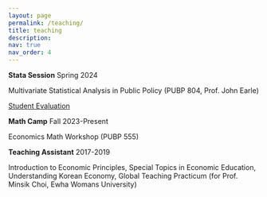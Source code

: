 ```yaml
---
layout: page
permalink: /teaching/
title: teaching
description:
nav: true
nav_order: 4
---
```


<strong>Stata Session</strong> Spring 2024

<object> Multivariate Statistical Analysis in Public Policy (PUBP 804, Prof. John Earle)

<object> [Student Evaluation](https://www.dropbox.com/scl/fi/q31mpon36fl7bjf1xw5t3/PUBP-804-Spring-2024-Stata-Evaluation_SPark.pdf?rlkey=3rra0un30fphkigr0a4di26sx&dl=0)

<strong>Math Camp</strong> Fall 2023-Present

<object> Economics Math Workshop (PUBP 555)

<strong>Teaching Assistant</strong> 2017-2019

<object> Introduction to Economic Principles, Special Topics in Economic Education, Understanding Korean Economy, Global Teaching Practicum (for Prof. Minsik Choi, Ewha Womans University)
